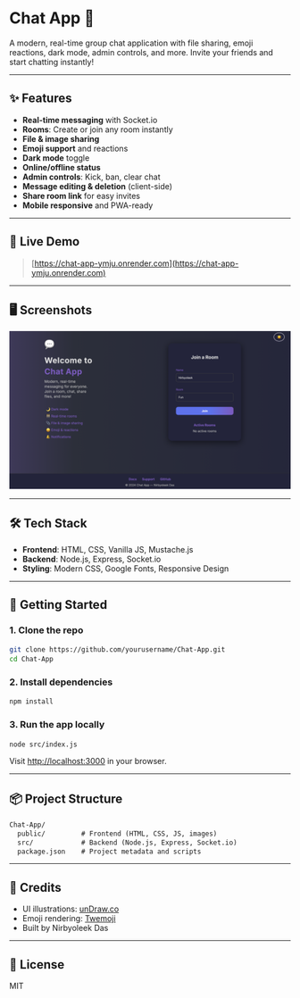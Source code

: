 # Chat App 🚀

A modern, real-time group chat application with file sharing, emoji reactions, dark mode, admin controls, and more. Invite your friends and start chatting instantly!

---

## ✨ Features
- **Real-time messaging** with Socket.io
- **Rooms**: Create or join any room instantly
- **File & image sharing**
- **Emoji support** and reactions
- **Dark mode** toggle
- **Online/offline status**
- **Admin controls**: Kick, ban, clear chat
- **Message editing & deletion** (client-side)
- **Share room link** for easy invites
- **Mobile responsive** and PWA-ready

---

## 🚦 Live Demo
> [https://chat-app-ymju.onrender.com](https://chat-app-ymju.onrender.com)

---

## 🖥️ Screenshots
![Landing Page](public/img/landing.png)

---

## 🛠️ Tech Stack
- **Frontend**: HTML, CSS, Vanilla JS, Mustache.js
- **Backend**: Node.js, Express, Socket.io
- **Styling**: Modern CSS, Google Fonts, Responsive Design

---

## 🚀 Getting Started

### 1. Clone the repo
```bash
git clone https://github.com/yourusername/Chat-App.git
cd Chat-App
```

### 2. Install dependencies
```bash
npm install
```

### 3. Run the app locally
```bash
node src/index.js
```
Visit [http://localhost:3000](http://localhost:3000) in your browser.

---

## 📦 Project Structure
```
Chat-App/
  public/         # Frontend (HTML, CSS, JS, images)
  src/            # Backend (Node.js, Express, Socket.io)
  package.json    # Project metadata and scripts
```

---

## 🙏 Credits
- UI illustrations: [unDraw.co](https://undraw.co/)
- Emoji rendering: [Twemoji](https://twemoji.twitter.com/)
- Built by Nirbyoleek Das

---

## 📄 License
MIT
